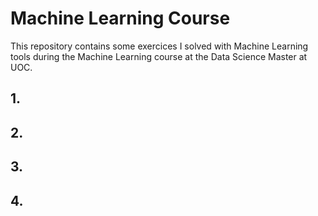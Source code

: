 # Machine Learning Course
This repository contains some exercices I solved with Machine Learning tools during the Machine Learning course at the Data Science Master at UOC.

## 1.
## 2.
## 3.
## 4.



